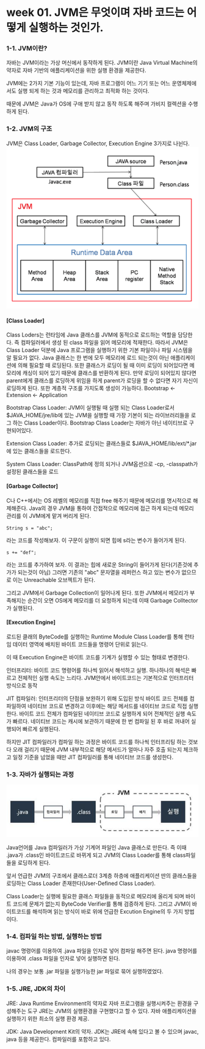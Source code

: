 # week 01. JVM은 무엇이며 자바 코드는 어떻게 실행하는 것인가.

### 1-1. JVM이란?
자바는 JVM이라는 가상 머신에서 동작하게 된다.
JVM이란 Java Virtual Machine의 약자로 자바 기반의 애플리케이션을 위한 실행 환경을 제공한다.
 
JVM에는 2가지 기본 기능이 있는데, 자바 프로그램이 어느 기기 또는 어느 운영체제에서도 실행 되게 하는 것과
메모리를 관리하고 최적화 하는 것이다.

때문에 JVM은 Java가 OS에 구애 받지 않고 동작 하도록 해주며 가비지 컬렉션을 수행하게 된다.


### 1-2. JVM의 구조
JVM은 Class Loader, Garbage Collector, Execution Engine 3가지로 나뉜다.
![01](image/01.png)

#### [Class Loader]
Class Loders는 런타임에 Java 클래스를 JVM에 동적으로 로드하는 역할을 담당한다. 
즉 컴파일러에서 생성 된 class 파일을 읽어 메모리에 적재한다.
따라서 JVM은 Class Loader 덕분에 Java 프로그램을 실행하기 위한 기본 파일이나 파일 시스템을 알 필요가 없다.
Java 클래스는 한 번에 모두 메모리에 로드 되는것이 아닌 애플리케이션에 의해 필요할 때 로딩된다. 또한 클래스가 로딩이 될 때 이미 로딩이 되어있다면 메모리에 캐싱이 되어 있기 때문에 클래스를 반환하게 된다.
만약 로딩이 되어있지 않다면 parent에게 클래스를 로딩하게 위임을 하게 parent가 로딩을 할 수 없다면 자기 자신이 로딩하게 된다. 
또한 계층적 구조를 가지도록 생성이 가능하다. Bootstrap <- Extension <- Application

Bootstrap Class Loader: JVM이 실행될 때 실행 되는 Class Loader로서 $JAVA_HOME/jre/lib에 있는 JVM을 실행할 때
가장 기본이 되는 라이브러리들을 로그 하는 Class Loader이다. Bootstrap Class Loader는 자바가 아닌 네이티브로 구현되어있다.

Extension Class Loader: 추가로 로딩되는 클래스들로 $JAVA_HOME/lib/ext/*.jar에 있는 클래스들을 로드한다.

System Class Loader: ClassPath에 정의 되거나 JVM옵션으로 -cp, -classpath가 설정된 클래스들을 로드

#### [Garbage Collector]
C나 C++에서는 OS 레벨의 메모리를 직접 free 해주기 때문에 메모리를 명시적으로 해제해준다.
Java의 경우 JVM을 통하여 간접적으로 메모리에 접근 하게 되는데 메모리 관리를 이 JVM에게 맡겨 버리게 된다.

```
String s = "abc";
```
라는 코드를 작성해보자. 이 구문이 실행이 되면 힙에 s라는 변수가 들어가게 된다.
```
s += "def";
```
라는 코드를 추가하여 보자. 이 결과는 힙에 새로운 String이 들어가게 된다(기존것에 추가가 되는것이 아님)
그러면 기존의 "abc" 문자열을 레퍼런스 하고 있는 변수가 없으므로 이는 Unreachable 오브젝트가 된다.

그리고 JVM에서 Garbage Collection이 일어나게 된다.
또한 JVM에서 메모리가 부족해지는 순간이 오면 OS에게 메모리를 더 요청하게 되는데 이때 Garbage Colltector가 실행된다.

#### [Execution Engine]
로드된 클래의 ByteCode를 실행하는 Runtime Module
Class Loader를 통해 런타임 데이터 영역에 배치된 바이트 코드들을 명령어 단위로 읽는다.

이 때 Execution Engine은 바이트 코드를 기계가 실행할 수 있는 형태로 변경한다.

인터프리터: 바이트 코드 명령어를 하나씩 읽어서 해석하고 실행.
하나하나의 해석은 빠르고 전체적인 실행 속도는 느리다. JVM안에서 바이트코드는 기본적으로 인터프리터 방식으로 동작

JIT 컴파일러: 인터프리터의 단점을 보완하기 위해 도입된 방식
바이트 코드 전체를 컴파일하여 네이티브 코드로 변경하고 이후에는 해당 메서드를 네이티브 코드로 직접 실행한다.
바이트 코드 전체가 컴파일된 네이티브 코드로 실행하게 되어 전체적인 실행 속도가 빠르다.
네이티브 코드는 캐시에 보관하기 때문에 한 번 컴파일 된 후 바로 꺼내어 실행되어 빠르게 실행된다.

하지만 JIT 컴파일러가 컴파일 하는 과정은 바이트 코드를 하나씩 인터프리팅 하는 것보다 오래 걸리기 때문에 JVM 내부적으로 해당 메서드가 얼마나 자주 호출 되는지 체크하고 일정 기준을 넘었을 때만 JIT 컴파일러를 통해 네이티브 코드를 생성한다.

### 1-3. 자바가 실행되는 과정

![02](image/02.png)

Java언어를 Java 컴파일러가 가상 기계어 파일인 Java 클래스로 만든다.
즉 이때 .java가 .class인 바이트코드로 바뀌게 되고 JVM의 Class Loader를 통해 class파일들을 로딩하게 된다.

앞서 언급한 JVM의 구조에서 클래스로더 3계층 하층에 애플리케이션 딴의 클래스들을 로딩하는 Class Loader 존재한다(User-Defined Class Loader).

Class Loader는 실행에 필요한 클래스 파일들을 동적으로 메모리에 올리게 되며 바이트 코드에 문제가 없는지 ByteCode Verifier를 통해 검증하게 된다.
그리고 JVM이 바이트코드를 해석하며 읽는 방식이 바로 위에 언급한 Excution Engine의 두 가지 방법이다.

### 1-4. 컴파일 하는 방법, 실행하는 방법
javac 명령어를 이용하여 .java 파일을 인자로 넣어 컴파일 해주면 된다.
java 명령어를 이용하여 .class 파일을 인자로 넣어 실행하면 된다.

나의 경우는 보통 .jar 파일을 실행가능한 jar 파일로 묶어 실행하였었다. 

### 1-5. JRE, JDK의 차이

JRE: Java Runtime Environment의 약자로 자바 프로그램을 실행시켜주는 환경을 구성해주는 도구
JRE는 JVM의 실행환경을 구현했다고 할 수 있다. 자바 애플리케이션을 실행하기 위한 최소의 실행 환경 제공.

JDK: Java Development Kit의 약자.
JDK는 JRE에 속해 있다고 볼 수 있으며 javac, java 등을 제공한다.
컴파일러를 포함하고 있다.
 
